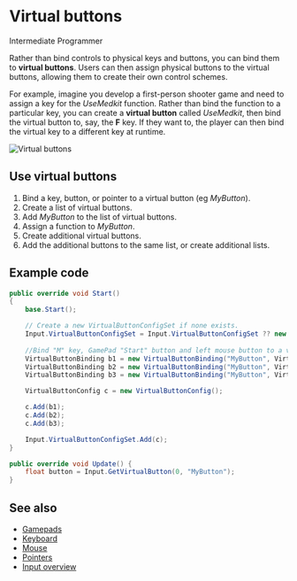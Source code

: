 # Virtual buttons

<span class="label label-doc-level">Intermediate</span>
<span class="label label-doc-audience">Programmer</span>

Rather than bind controls to physical keys and buttons, you can bind them to **virtual buttons**. Users can then assign physical buttons to the virtual buttons, allowing them to create their own control schemes.

For example, imagine you develop a first-person shooter game and need to assign a key for the _UseMedkit_ function. Rather than bind the function to a particular key, you can create a **virtual button** called _UseMedkit_, then bind the virtual button to, say, the **F** key. If they want to, the player can then bind the virtual key to a different key at runtime.

![Virtual buttons](media/index-how-virtual-buttons-work.png)

## Use virtual buttons

1. Bind a key, button, or pointer to a virtual button (eg _MyButton_).
2. Create a list of virtual buttons.
3. Add _MyButton_ to the list of virtual buttons.
4. Assign a function to _MyButton_.
5. Create additional virtual buttons.
6. Add the additional buttons to the same list, or create additional lists.

## Example code

```cs
public override void Start()
{
    base.Start();

    // Create a new VirtualButtonConfigSet if none exists. 
    Input.VirtualButtonConfigSet = Input.VirtualButtonConfigSet ?? new VirtualButtonConfigSet();
    
    //Bind "M" key, GamePad "Start" button and left mouse button to a virtual button "MyButton".
    VirtualButtonBinding b1 = new VirtualButtonBinding("MyButton", VirtualButton.Keyboard.M);
    VirtualButtonBinding b2 = new VirtualButtonBinding("MyButton", VirtualButton.GamePad.Start);
    VirtualButtonBinding b3 = new VirtualButtonBinding("MyButton", VirtualButton.Mouse.Left);

    VirtualButtonConfig c = new VirtualButtonConfig();

    c.Add(b1);
    c.Add(b2);
    c.Add(b3);

    Input.VirtualButtonConfigSet.Add(c);
}

public override void Update() {
    float button = Input.GetVirtualButton(0, "MyButton");
}
```

## See also
* [Gamepads](gamepads.md)
* [Keyboard](keyboards.md)
* [Mouse](mouse.md)
* [Pointers](pointers.md)
* [Input overview](index.md)